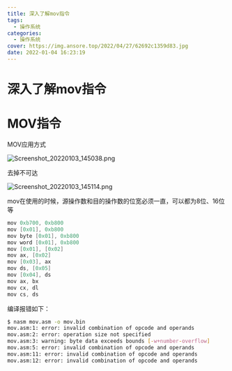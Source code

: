 ```yaml
---
title: 深入了解mov指令
tags:
  - 操作系统
categories:
  - 操作系统
cover: https://img.ansore.top/2022/04/27/62692c1359d83.jpg
date: 2022-01-04 16:23:19
---
```


# 深入了解mov指令

# MOV指令

MOV应用方式

![Screenshot_20220103_145038.png](https://img.ansore.top/2022/05/15/6280e4522ec36.png)

去掉不可达

![Screenshot_20220103_145114.png](https://img.ansore.top/2022/05/15/6280e450cf8ab.png)

mov在使用的时候，源操作数和目的操作数的位宽必须一直，可以都为8位、16位等

```c
mov 0xb700, 0xb800
mov [0x01], 0xb800
mov byte [0x01], 0xb800
mov word [0x01], 0xb800
mov [0x01], [0x02]
mov ax, [0x02]
mov [0x03], ax
mov ds, [0x05]
mov [0x04], ds
mov ax, bx
mov cx, dl
mov cs, ds 
```

编译报错如下：

```bash
$ nasm mov.asm -o mov.bin
mov.asm:1: error: invalid combination of opcode and operands
mov.asm:2: error: operation size not specified
mov.asm:3: warning: byte data exceeds bounds [-w+number-overflow]
mov.asm:5: error: invalid combination of opcode and operands
mov.asm:11: error: invalid combination of opcode and operands
mov.asm:12: error: invalid combination of opcode and operands
```
